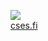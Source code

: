 ![](https://progress-bar.dev/8/?scale=300&width=200&color=babaca&suffix=/300%20solved)
<br>
[cses.fi](https://cses.fi/problemset)

